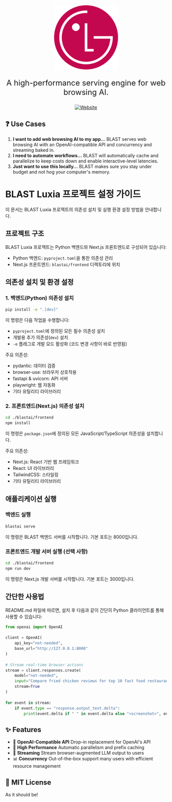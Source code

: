 <div align="center">
  <img src="docs/assets/blast_icon_only.png" width="200" height="200" alt="BLAST Logo">
</div>

<p align="center" style="font-size: 24px">A high-performance serving engine for web browsing AI.</p>

<div align="center">

[![Website](https://img.shields.io/badge/lgcns.com-A50034)](https://www.lgcns.com/)

</div>

## ❓ Use Cases

1. **I want to add web browsing AI to my app...** BLAST serves web browsing AI with an OpenAI-compatible API and concurrency and streaming baked in.
2. **I need to automate workflows...** BLAST will automatically cache and parallelize to keep costs down and enable interactive-level latencies.
3. **Just want to use this locally...** BLAST makes sure you stay under budget and not hog your computer's memory.

# BLAST Luxia 프로젝트 설정 가이드

이 문서는 BLAST Luxia 프로젝트의 의존성 설치 및 실행 환경 설정 방법을 안내합니다.

## 프로젝트 구조

BLAST Luxia 프로젝트는 Python 백엔드와 Next.js 프론트엔드로 구성되어 있습니다:
- Python 백엔드: `pyproject.toml`을 통한 의존성 관리
- Next.js 프론트엔드: `blastai/frontend` 디렉토리에 위치

## 의존성 설치 및 환경 설정

### 1. 백엔드(Python) 의존성 설치

```bash
pip install -e ".[dev]"
```

이 명령은 다음 작업을 수행합니다:
- `pyproject.toml`에 정의된 모든 필수 의존성 설치
- 개발용 추가 의존성(`dev`) 설치
- `-e` 플래그로 개발 모드 활성화 (코드 변경 사항이 바로 반영됨)

주요 의존성:
- pydantic: 데이터 검증
- browser-use: 브라우저 상호작용
- fastapi & uvicorn: API 서버
- playwright: 웹 자동화
- 기타 유틸리티 라이브러리

### 2. 프론트엔드(Next.js) 의존성 설치

```bash
cd ./blastai/frontend
npm install
```

이 명령은 `package.json`에 정의된 모든 JavaScript/TypeScript 의존성을 설치합니다.

주요 의존성:
- Next.js: React 기반 웹 프레임워크
- React: UI 라이브러리
- TailwindCSS: 스타일링
- 기타 유틸리티 라이브러리

## 애플리케이션 실행

### 백엔드 실행

```bash
blastai serve
```

이 명령은 BLAST 백엔드 서버를 시작합니다. 기본 포트는 8000입니다.

### 프론트엔드 개발 서버 실행 (선택 사항)

```bash
cd ./blastai/frontend
npm run dev
```

이 명령은 Next.js 개발 서버를 시작합니다. 기본 포트는 3000입니다.

## 간단한 사용법

README.md 파일에 따르면, 설치 후 다음과 같이 간단히 Python 클라이언트를 통해 사용할 수 있습니다:

```python
from openai import OpenAI

client = OpenAI(
    api_key="not-needed",
    base_url="http://127.0.0.1:8000"
)

# Stream real-time browser actions
stream = client.responses.create(
    model="not-needed",
    input="Compare fried chicken reviews for top 10 fast food restaurants",
    stream=True
)

for event in stream:
    if event.type == "response.output_text.delta":
        print(event.delta if " " in event.delta else "<screenshot>", end="", flush=True)
```


## ✨ Features

- 🔄 **OpenAI-Compatible API** Drop-in replacement for OpenAI's API
- 🚄 **High Performance** Automatic parallelism and prefix caching
- 📡 **Streaming** Stream browser-augmented LLM output to users
- 📊 **Concurrency** Out-of-the-box support many users with efficient resource management

## 📄 MIT License

As it should be!
